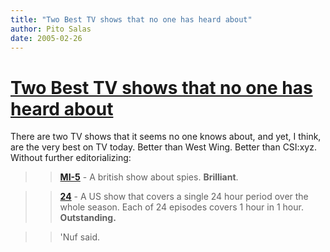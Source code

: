 ```yaml
---
title: "Two Best TV shows that no one has heard about"
author: Pito Salas
date: 2005-02-26
---
```

# [Two Best TV shows that no one has heard about](None)


There are two TV shows that it seems no one knows about, and yet, I think, are
the very best on TV today. Better than West Wing. Better than CSI:xyz. Without
further editorializing:

>>

>> [**MI-5**](<http://www.aetv.com/mi5/>) - A british show about spies.
**Brilliant**.

>>

>> [**24**](<http://www.fox.com/24/>) - A US show that covers a single 24 hour
period over the whole season. Each of 24 episodes covers 1 hour in 1 hour.
**Outstanding.**

>>

>> 'Nuf said.


